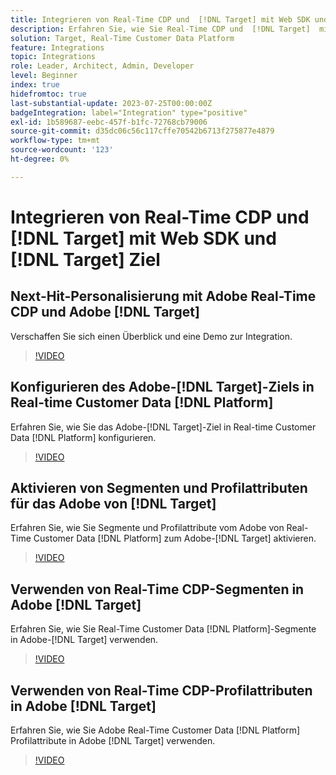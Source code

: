 ```yaml
---
title: Integrieren von Real-Time CDP und  [!DNL Target] mit Web SDK und  [!DNL Target] Destination
description: Erfahren Sie, wie Sie Real-Time CDP und  [!DNL Target]  mit Web SDK und  [!DNL Target]  integrieren.
solution: Target, Real-Time Customer Data Platform
feature: Integrations
topic: Integrations
role: Leader, Architect, Admin, Developer
level: Beginner
index: true
hidefromtoc: true
last-substantial-update: 2023-07-25T00:00:00Z
badgeIntegration: label="Integration" type="positive"
exl-id: 1b589687-eebc-457f-b1fc-72768cb79006
source-git-commit: d35dc06c56c117cffe70542b6713f275877e4879
workflow-type: tm+mt
source-wordcount: '123'
ht-degree: 0%

---
```


# Integrieren von Real-Time CDP und [!DNL Target] mit Web SDK und [!DNL Target] Ziel

## Next-Hit-Personalisierung mit Adobe Real-Time CDP und Adobe [!DNL Target]

Verschaffen Sie sich einen Überblick und eine Demo zur Integration.

>[!VIDEO](https://video.tv.adobe.com/v/340091?quality=12&learn=on)


## Konfigurieren des Adobe-[!DNL Target]-Ziels in Real-time Customer Data [!DNL Platform]

Erfahren Sie, wie Sie das Adobe-[!DNL Target]-Ziel in Real-time Customer Data [!DNL Platform] konfigurieren.

>[!VIDEO](https://video.tv.adobe.com/v/3418799/?learn=on)

## Aktivieren von Segmenten und Profilattributen für das Adobe von [!DNL Target]

Erfahren Sie, wie Sie Segmente und Profilattribute vom Adobe von Real-Time Customer Data [!DNL Platform] zum Adobe-[!DNL Target] aktivieren.

>[!VIDEO](https://video.tv.adobe.com/v/3419036/?learn=on)

## Verwenden von Real-Time CDP-Segmenten in Adobe [!DNL Target]

Erfahren Sie, wie Sie Real-Time Customer Data [!DNL Platform]-Segmente in Adobe-[!DNL Target] verwenden.

>[!VIDEO](https://video.tv.adobe.com/v/3419149/?learn=on)

## Verwenden von Real-Time CDP-Profilattributen in Adobe [!DNL Target]

Erfahren Sie, wie Sie Adobe Real-Time Customer Data [!DNL Platform] Profilattribute in Adobe [!DNL Target] verwenden.

>[!VIDEO](https://video.tv.adobe.com/v/3419318/?learn=on)
